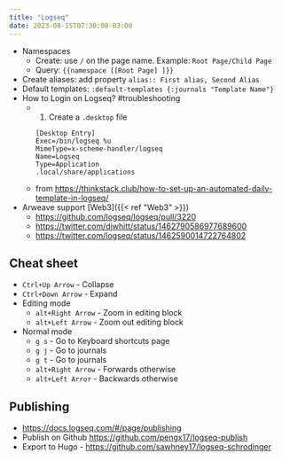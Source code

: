```yaml
---
title: "Logseq"
date: 2023-08-15T07:30:00-03:00
---
```

- Namespaces
	- Create: use `/` on the page name. Example: `Root Page/Child Page`
	- Query: `{{namespace [[Root Page] ]}}`
- Create aliases: add property `alias:: First alias, Second Alias`
- Default templates: `:default-templates {:journals "Template Name"}`
- How to Login on Logseq? #troubleshooting 
	- 1. Create a `.desktop` file
	  ```
	  [Desktop Entry]
	  Exec=/bin/logseq %u
	  MimeType=x-scheme-handler/logseq
	  Name=Logseq
	  Type=Application
	  .local/share/applications
	  ```
	- from https://thinkstack.club/how-to-set-up-an-automated-daily-template-in-logseq/
- Arweave support [Web3]({{< ref "Web3" >}})
	- https://github.com/logseq/logseq/pull/3220
	- https://twitter.com/djwhitt/status/1462790586977689600
	- https://twitter.com/logseq/status/1462590014722764802

## Cheat sheet
- `Ctrl+Up Arrow` - Collapse
- `Ctrl+Down Arrow` - Expand
- Editing mode
	- `alt+Right Arrow` - Zoom in editing block
	- `alt+Left Arrow` - Zoom out editing block
- Normal mode
	- `g s` - Go to Keyboard shortcuts page
	- `g j` - Go to journals
	- `g t` - Go to journals
	- `alt+Right Arrow` - Forwards otherwise
	- `alt+Left Arror` - Backwards otherwise

## Publishing
- https://docs.logseq.com/#/page/publishing
- Publish on Github https://github.com/pengx17/logseq-publish
- Export to Hugo - https://github.com/sawhney17/logseq-schrodinger